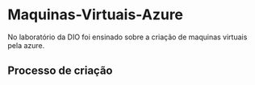 # Maquinas-Virtuais-Azure
No laboratório da DIO foi ensinado sobre a criação de maquinas virtuais pela azure. 


## Processo de criação 
